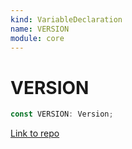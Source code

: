 ```yaml
---
kind: VariableDeclaration
name: VERSION
module: core
---
```


# VERSION

```ts
const VERSION: Version;
```

[Link to repo](https://github.com/timdeschryver/angular/blob/master/packages/core/src/version.ts#L29-L29)
